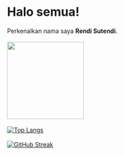 # Halo semua! 
 
Perkenalkan nama saya **Rendi Sutendi**.
<br/>
<br/>
<img height="180em" src="https://github-readme-stats-eight-theta.vercel.app/api?username=RendiS10&show_icons=true&theme=radical&border=141E61&include_all_commits=true&count_private=true"/>
<br/>
<br/>
[![Top Langs](https://github-readme-stats.vercel.app/api/top-langs/?username=RendiS10&layout=compact&theme=radical&border_color=b22222)](https://github.com/anuraghazra/github-readme-stats)
<br/>
<br/>
[![GitHub Streak](https://streak-stats.demolab.com?user=RendiS10&theme=radical&border_radius=5&date_format=j%20M%5B%20Y%5D&mode=weekly)](https://git.io/streak-stats)
